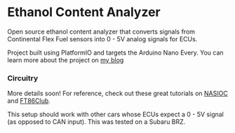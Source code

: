 # Ethanol Content Analyzer

Open source ethanol content analyzer that converts signals from Continental Flex Fuel sensors into 0 - 5V analog signals for ECUs. 

Project built using PlatformIO and targets the Arduino Nano Every. You can learn more about the project on [my blog](https://outlandnish.com/blog/eco-ish-hack-converting-my-car-to-use-e85-and-other-flex-fuels)

### Circuitry

More details soon! For reference, check out these great tutorials on [NASIOC](https://forums.nasioc.com/forums/showthread.php?t=2810122) and [FT86Club](https://www.ft86club.com/forums/showthread.php?t=94751). 

This setup should work with other cars whose ECUs expect a 0 - 5V signal (as opposed to CAN input). This was tested on a Subaru BRZ.
